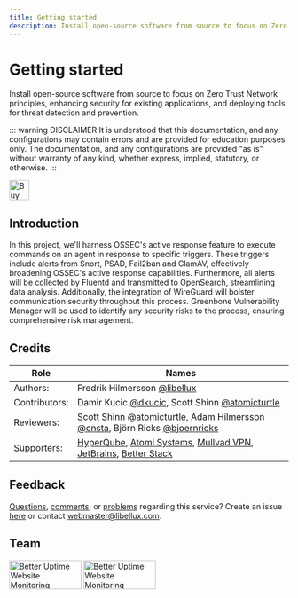 ```yaml
---
title: Getting started
description: Install open-source software from source to focus on Zero Trust Network principles, enhancing security for existing applications, and deploying tools for threat detection and prevention.
---
```


<script setup>
import { VPTeamMembers } from 'vitepress/theme'
import { onMounted } from 'vue'
import mediumZoom from 'medium-zoom'

const members = [
  {
    avatar: 'https://github.com/libellux.png',
    name: 'Fredrik Hilmersson',
    title: 'Author',
    sponsor: 'https://ko-fi.com/B0B31BJU3',
    actionText: 'Buy Me a Coffee',
    links: [
      { icon: 'github', link: 'https://github.com/libellux' },
      { icon: 'twitter', link: 'https://twitter.com/libellux_' }
    ]
  },
]

onMounted(() => {
  mediumZoom('[data-zoomable]', { background: 'var(--vp-c-bg)' });
});
</script>

# Getting started

Install open-source software from source to focus on Zero Trust Network principles, enhancing security for existing applications, and deploying tools for threat detection and prevention.

::: warning DISCLAIMER
It is understood that this documentation, and any configurations may contain errors and are provided for education purposes only. The documentation, and any configurations are provided "as is" without warranty of any kind, whether express, implied, statutory, or otherwise.
:::

<a href='https://ko-fi.com/B0B31BJU3' target='_blank'><img height='36' style='border:0px;height:36px;' src='https://storage.ko-fi.com/cdn/kofi5.png?v=3' border='0' alt='Buy Me a Coffee at ko-fi.com' /></a>

## Introduction

In this project, we'll harness OSSEC's active response feature to execute commands on an agent in response to specific triggers. These triggers include alerts from Snort, PSAD, Fail2ban and ClamAV, effectively broadening OSSEC's active response capabilities. Furthermore, all alerts will be collected by Fluentd and transmitted to OpenSearch, streamlining data analysis. Additionally, the integration of WireGuard will bolster communication security throughout this process. Greenbone Vulnerability Manager will be used to identify any security risks to the process, ensuring comprehensive risk management.

## Credits

| Role | Names |
|------|-------|
| Authors: | Fredrik Hilmersson [@libellux](https://github.com/libellux) |
| Contributors: | Damir Kucic [@dkucic](https://github.com/dkucic), Scott Shinn [@atomicturtle](https://github.com/atomicturtle) |
| Reviewers: | Scott Shinn [@atomicturtle](https://github.com/atomicturtle), Adam Hilmersson [@cnsta](https://github.com/cnsta), Björn Ricks [@bjoernricks](https://github.com/bjoernricks) |
| Supporters: | [HyperQube](https://hyperqube.io/), [Atomi Systems](https://atomisystems.com/activepresenter/), [Mullvad VPN](https://mullvad.net/en/), [JetBrains](https://www.jetbrains.com/), [Better Stack](https://betterstack.com/) |

## Feedback

[Questions](https://github.com/libellux/Libellux-Up-and-Running/issues/new/choose), [comments](https://github.com/libellux/Libellux-Up-and-Running/issues/new/choose), or [problems](https://github.com/libellux/Libellux-Up-and-Running/issues/new/choose) regarding this service? Create an issue [here](https://github.com/libellux/Libellux-Up-and-Running/issues/new/choose) or contact [webmaster@libellux.com](mailto:webmaster@libellux.com).

## Team

<VPTeamMembers size="small" :members="members" />

<a target="_blank" class="dark-only" href="https://betteruptime.com/"><img style="width: 130px; height: 52px;" alt="Better Uptime Website Monitoring" src="https://betteruptime.com/assets/static_assets/badges/dark.png" /></a>
<a target="_blank" class="light-only" href="https://betteruptime.com/"><img style="width: 130px; height: 52px;" alt="Better Uptime Website Monitoring" src="https://betteruptime.com/assets/static_assets/badges/light.png" /></a>
